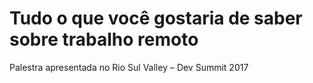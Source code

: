 # Tudo o que você gostaria de saber sobre trabalho remoto

Palestra apresentada no Rio Sul Valley – Dev Summit 2017
